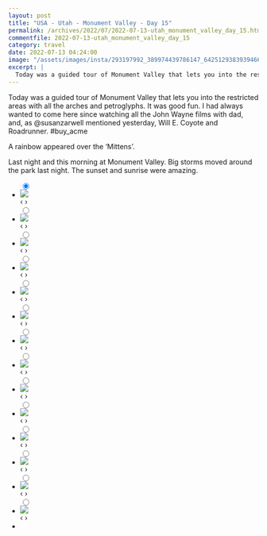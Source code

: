```yaml
---
layout: post
title: "USA - Utah - Monument Valley - Day 15"
permalink: /archives/2022/07/2022-07-13-utah_monument_valley_day_15.html
commentfile: 2022-07-13-utah_monument_valley_day_15
category: travel
date: 2022-07-13 04:24:00
image: "/assets/images/insta/293197992_389974439786147_6425129383939466059_n_18052387138335020.jpg"
excerpt: |
  Today was a guided tour of Monument Valley that lets you into the restricted areas with all the arches and petroglyphs.
---
```


Today was a guided tour of Monument Valley that lets you into the restricted areas with all the arches and petroglyphs. It was good fun. I had always wanted to come here since watching all the John Wayne films with dad, and, as &#064;susanzarwell mentioned yesterday, Will E. Coyote and Roadrunner. #buy_acme

A rainbow appeared over the ‘Mittens’.

Last night and this morning at Monument Valley. Big storms moved around the park last night. The sunset and sunrise were amazing.

<ul class="slides">
    <input type="radio" name="radio-btn" id="img-1" checked="checked" />
    <li class="slide-container">
        <div class="slide">
          <a href="/assets/images/insta/293090672_1200015537503060_2553009500708697714_n_17912978264565207.jpg"><img src="/assets/images/insta/293090672_1200015537503060_2553009500708697714_n_17912978264565207.jpg" /></a>
        </div>			
    	<div class="nav">
      	     <label for="img-14" class="prev">&#x2039;</label>
      	     <label for="img-2" class="next">&#x203a;</label>
    	 </div>
    </li>    <input type="radio" name="radio-btn" id="img-2"  />
    <li class="slide-container">
        <div class="slide">
          <a href="/assets/images/insta/293662812_625065855292969_2316441601687430677_n_17937067136244347.jpg"><img src="/assets/images/insta/293662812_625065855292969_2316441601687430677_n_17937067136244347.jpg" /></a>
        </div>			
    	<div class="nav">
      	     <label for="img-1" class="prev">&#x2039;</label>
      	     <label for="img-3" class="next">&#x203a;</label>
    	 </div>
    </li>    <input type="radio" name="radio-btn" id="img-3"  />
    <li class="slide-container">
        <div class="slide">
          <a href="/assets/images/insta/293275492_389559193288628_4025280686149287579_n_17966249563693224.jpg"><img src="/assets/images/insta/293275492_389559193288628_4025280686149287579_n_17966249563693224.jpg" /></a>
        </div>			
    	<div class="nav">
      	     <label for="img-2" class="prev">&#x2039;</label>
      	     <label for="img-4" class="next">&#x203a;</label>
    	 </div>
    </li>    <input type="radio" name="radio-btn" id="img-4"  />
    <li class="slide-container">
        <div class="slide">
          <a href="/assets/images/insta/293224570_178164674656362_1249633686195983079_n_17915819015543846.jpg"><img src="/assets/images/insta/293224570_178164674656362_1249633686195983079_n_17915819015543846.jpg" /></a>
        </div>			
    	<div class="nav">
      	     <label for="img-3" class="prev">&#x2039;</label>
      	     <label for="img-5" class="next">&#x203a;</label>
    	 </div>
    </li>    <input type="radio" name="radio-btn" id="img-5"  />
    <li class="slide-container">
        <div class="slide">
          <a href="/assets/images/insta/293123730_876249556683981_3632474916783520347_n_18174721369213331.jpg"><img src="/assets/images/insta/293123730_876249556683981_3632474916783520347_n_18174721369213331.jpg" /></a>
        </div>			
    	<div class="nav">
      	     <label for="img-4" class="prev">&#x2039;</label>
      	     <label for="img-6" class="next">&#x203a;</label>
    	 </div>
    </li>    <input type="radio" name="radio-btn" id="img-6"  />
    <li class="slide-container">
        <div class="slide">
          <a href="/assets/images/insta/293164541_1363023127541654_422999695167482202_n_17942819090017575.jpg"><img src="/assets/images/insta/293164541_1363023127541654_422999695167482202_n_17942819090017575.jpg" /></a>
        </div>			
    	<div class="nav">
      	     <label for="img-5" class="prev">&#x2039;</label>
      	     <label for="img-7" class="next">&#x203a;</label>
    	 </div>
    </li>    <input type="radio" name="radio-btn" id="img-7"  />
    <li class="slide-container">
        <div class="slide">
          <a href="/assets/images/insta/293107706_186595990423258_6569066391571672447_n_18303409015005284.jpg"><img src="/assets/images/insta/293107706_186595990423258_6569066391571672447_n_18303409015005284.jpg" /></a>
        </div>			
    	<div class="nav">
      	     <label for="img-6" class="prev">&#x2039;</label>
      	     <label for="img-8" class="next">&#x203a;</label>
    	 </div>
    </li>    <input type="radio" name="radio-btn" id="img-8"  />
    <li class="slide-container">
        <div class="slide">
          <a href="/assets/images/insta/293140761_456296609273272_5654325242142426289_n_18036623206365469.jpg"><img src="/assets/images/insta/293140761_456296609273272_5654325242142426289_n_18036623206365469.jpg" /></a>
        </div>			
    	<div class="nav">
      	     <label for="img-7" class="prev">&#x2039;</label>
      	     <label for="img-9" class="next">&#x203a;</label>
    	 </div>
    </li>    <input type="radio" name="radio-btn" id="img-9"  />
    <li class="slide-container">
        <div class="slide">
          <a href="/assets/images/insta/293245339_416365133788840_6263021542462963258_n_17922692114518442.jpg"><img src="/assets/images/insta/293245339_416365133788840_6263021542462963258_n_17922692114518442.jpg" /></a>
        </div>			
    	<div class="nav">
      	     <label for="img-8" class="prev">&#x2039;</label>
      	     <label for="img-10" class="next">&#x203a;</label>
    	 </div>
    </li>    <input type="radio" name="radio-btn" id="img-10"  />
    <li class="slide-container">
        <div class="slide">
          <a href="/assets/images/insta/293032753_1693960620956564_2549651969318277284_n_17903453369621154.jpg"><img src="/assets/images/insta/293032753_1693960620956564_2549651969318277284_n_17903453369621154.jpg" /></a>
        </div>			
    	<div class="nav">
      	     <label for="img-9" class="prev">&#x2039;</label>
      	     <label for="img-11" class="next">&#x203a;</label>
    	 </div>
    </li>    <input type="radio" name="radio-btn" id="img-11"  />
    <li class="slide-container">
        <div class="slide">
          <a href="/assets/images/insta/293362000_589693442505289_3144718175064135690_n_17969096146712560.jpg"><img src="/assets/images/insta/293362000_589693442505289_3144718175064135690_n_17969096146712560.jpg" /></a>
        </div>			
    	<div class="nav">
      	     <label for="img-10" class="prev">&#x2039;</label>
      	     <label for="img-12" class="next">&#x203a;</label>
    	 </div>
    </li>    <input type="radio" name="radio-btn" id="img-12"  />
    <li class="slide-container">
        <div class="slide">
          <a href="/assets/images/insta/293152314_3107435072904049_1948781487941161337_n_17908239755607342.jpg"><img src="/assets/images/insta/293152314_3107435072904049_1948781487941161337_n_17908239755607342.jpg" /></a>
        </div>			
    	<div class="nav">
      	     <label for="img-11" class="prev">&#x2039;</label>
      	     <label for="img-13" class="next">&#x203a;</label>
    	 </div>
    </li>    <input type="radio" name="radio-btn" id="img-13"  />
    <li class="slide-container">
        <div class="slide">
          <a href="/assets/images/insta/293197992_389974439786147_6425129383939466059_n_18052387138335020.jpg"><img src="/assets/images/insta/293197992_389974439786147_6425129383939466059_n_18052387138335020.jpg" /></a>
        </div>			
    	<div class="nav">
      	     <label for="img-12" class="prev">&#x2039;</label>
      	     <label for="img-14" class="next">&#x203a;</label>
    	 </div>
    </li>
    <input type="radio" name="radio-btn" id="img-14" />
    <li class="slide-container">
        <div class="slide">
          <a href="/assets/images/insta/293224569_1073469173553555_9039071181865492593_n_17917728119429854.jpg"><img src="/assets/images/insta/293224569_1073469173553555_9039071181865492593_n_17917728119429854.jpg" /></a>
        </div>
    	<div class="nav">
      	     <label for="img-13" class="prev">&#x2039;</label>
      	     <label for="img-1" class="next">&#x203a;</label>
    	 </div>
    </li>
  <li class="nav-dots">
      <label for="img-1" class="nav-dot" id="img-dot-1"></label>
      <label for="img-2" class="nav-dot" id="img-dot-2"></label>
      <label for="img-3" class="nav-dot" id="img-dot-3"></label>
      <label for="img-4" class="nav-dot" id="img-dot-4"></label>
      <label for="img-5" class="nav-dot" id="img-dot-5"></label>
      <label for="img-6" class="nav-dot" id="img-dot-6"></label>
      <label for="img-7" class="nav-dot" id="img-dot-7"></label>
      <label for="img-8" class="nav-dot" id="img-dot-8"></label>
      <label for="img-9" class="nav-dot" id="img-dot-9"></label>
      <label for="img-10" class="nav-dot" id="img-dot-10"></label>
      <label for="img-11" class="nav-dot" id="img-dot-11"></label>
      <label for="img-12" class="nav-dot" id="img-dot-12"></label>
      <label for="img-13" class="nav-dot" id="img-dot-13"></label>
      <label for="img-14" class="nav-dot" id="img-dot-14"></label>
  </li>
</ul>
